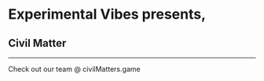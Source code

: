 # Experimental Vibes presents,
## Civil Matter
----------------
Check out our team @ civilMatters.game

